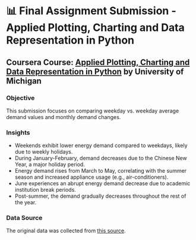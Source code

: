 # 📊 Final Assignment Submission - Applied Plotting, Charting and Data Representation in Python

## Coursera Course: [Applied Plotting, Charting and Data Representation in Python](https://www.coursera.org/learn/python-plotting?specialization=data-science-python) by University of Michigan

### Objective
This submission focuses on comparing weekday vs. weekday average demand values and monthly demand changes.

### Insights
- Weekends exhibit lower energy demand compared to weekdays, likely due to weekly holidays.
- During January-February, demand decreases due to the Chinese New Year, a major holiday period.
- Energy demand rises from March to May, correlating with the summer season and increased appliance usage (e.g., air-conditioners).
- June experiences an abrupt energy demand decrease due to academic institution break periods.
- Post-summer, the demand gradually decreases throughout the rest of the year.

### Data Source
The original data was collected from [this source](https://www.ema.gov.sg/statistic.aspx?sta_sid=20140826Y84sgBebjwKV).
